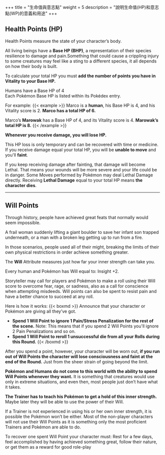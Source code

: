 +++
title = "生命值與意志點"
weight = 5
description = "說明生命值(HP)和意志點(WP)的意義和用途"
+++

## Health Points (HP)
Health Points measure the state of your character’s body. 

All living beings have a **Base HP (BHP)**, a representation of their species resilience to damage and pain.Something that could cause a crippling injury to some creatures may feel like a sting to a different species, it all depends on how their body is built.

To calculate your total HP you must **add the number of points you have in Vitality to your Base HP.** 

<div class="highlight">Humans have a Base HP of 4</div>
<div class="highlight">Each Pokémon Base HP is listed within its Pokédex entry.</div>


For example:
{{< example >}}
Marco is a **human**, his Base HP is 4, 
and his Vitality score is 2. 
**Marco has a total HP of 6.**

Marco’s **Marowak** has a Base HP of 
4, and its Vitality score is 4.
**Marowak’s total HP is 8.**
{{< /example >}}

**Whenever you receive damage, you will lose HP.**

This HP loss is only temporary and can be recovered with time or medicine. If you receive damage equal your total HP, you will be **unable to move** and you'll **faint**. 

If you keep receiving damage after fainting, that damage will become Lethal. That means your wounds will be more severe and your life could be in danger.
Some Moves performed by Pokémon may deal Lethal Damage directly.
Receiving **Lethal Damage** equal to your total HP means **the character dies**.

---

## Will Points
Through history, people have achieved great feats that normally would seem impossible. 

A frail woman suddenly lifting a giant boulder to save her infant son trapped underneath, or a man with a broken leg getting up to run from a fire.

In those scenarios, people used all of their might, breaking the limits of their own physical restrictions in order achieve something greater.

The **Will** Attribute measures just how far your inner strength can take you.

<div class="highlight">Every human and Pokémon has Will equal to: Insight +2.</div>

Storyteller may call for players and Pokémon to make a roll using their Will score to overcome fear, rage, or sadness, also as a call for conscience when attempting misdeeds. 
Will points can also be spent to resist pain and have a better chance to succeed at any roll.

Here is how it works:
{{< boxmd >}}
Announce that your character or Pokémon are giving all they’ve got.
* **Spend 1 Will Point to ignore 1 Pain/Stress Penalization for the rest of the scene.**
Note: This means that if you spend 2 Will Points you'll ignore 2 Pain Penalizations and so on.
* **Spend 1 Will Point to reroll 1 unsuccessful die from all your Rolls during this Round.**
{{< /boxmd >}}

After you spend a point, however, your character will be worn out, **if you run out of Will Points the character will lose consciousness and faint at the end of the Round.** Just from the sheer strain of going beyond the limit.

**Pokémon and Humans do not come to this world with the ability to spend Will Points whenever they want.**
It is something that creatures would use only in extreme situations, and even then, most people just don’t have what it takes.

**The Trainer has to teach his Pokémon to get a hold of this inner strength.** Maybe later they will be able to use the power of their Will.

If a Trainer is not experienced in using his or her own inner strength, it is possible the Pokémon won’t be either. 
Most of the non-player characters will not use their Will Points as it is something only the most proficient Trainers and Pokémon are able to do.

To recover one spent Will Point your character must:
Rest for a few days, feel accomplished by having achieved something great, follow their nature, or get them as a reward for good role-play